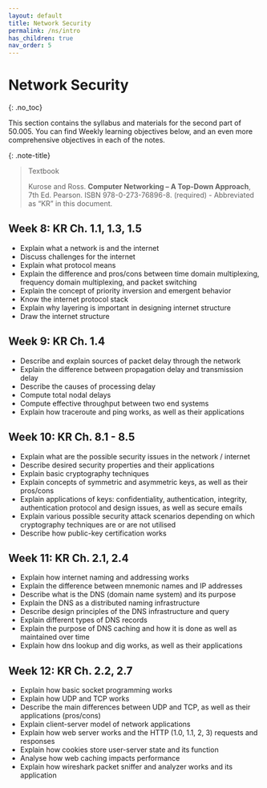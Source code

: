 ```yaml
---
layout: default
title: Network Security
permalink: /ns/intro
has_children: true
nav_order: 5
---
```


# Network Security 
{: .no_toc}

This section contains the syllabus and materials for the second part of 50.005. You can find Weekly learning objectives below, and an even more comprehensive objectives in each of the notes. 

{: .note-title}
> Textbook
> 
> Kurose and Ross. **Computer Networking – A Top-Down Approach**, 7th Ed. Pearson. ISBN 978-0-273-76896-8. (required) - Abbreviated as “KR” in this document.

## Week 8: KR Ch. 1.1, 1.3, 1.5
* Explain what a network is and the internet
* Discuss challenges for the internet
* Explain what protocol means
* Explain the difference and pros/cons between time domain multiplexing, frequency domain multiplexing, and packet switching
* Explain the concept of priority inversion and emergent behavior
* Know the internet protocol stack
* Explain why layering is important in designing internet structure
* Draw the internet structure
 
## Week 9: KR Ch. 1.4
* Describe and explain sources of packet delay through the network
* Explain the difference between propagation delay and transmission delay
* Describe the causes of processing delay
* Compute total nodal delays
* Compute effective throughput between two end systems 
* Explain how traceroute and ping works, as well as their applications

## Week 10: KR Ch. 8.1 - 8.5
* Explain what are the possible security issues in the network / internet
* Describe desired security properties and their applications
* Explain basic cryptography techniques
* Explain concepts of symmetric and asymmetric keys, as well as their pros/cons
* Explain applications of keys: confidentiality, authentication, integrity, authentication protocol and design issues, as well as secure emails
* Explain various possible security attack scenarios depending on which cryptography techniques are or are not utilised
* Describe how public-key certification works
 
## Week 11: KR Ch. 2.1, 2.4
* Explain how internet naming and addressing works
* Explain the difference between mnemonic names and IP addresses
* Describe what is the DNS (domain name system) and its purpose
* Explain the DNS as a distributed naming infrastructure
* Describe design principles of the DNS infrastructure and query
* Explain different types of DNS records
* Explain the purpose of DNS caching and how it is done as well as maintained over time
* Explain how dns lookup and dig works, as well as their applications
  
## Week 12: KR Ch. 2.2, 2.7
* Explain how basic socket programming works
* Explain how UDP and TCP works
* Describe the main differences between UDP and TCP, as well as their applications (pros/cons)
* Explain client-server model of network applications
* Explain how web server works and the HTTP (1.0, 1.1, 2, 3) requests and responses
* Explain how cookies store user-server state and its function
* Analyse how web caching impacts performance
* Explain how wireshark packet sniffer and analyzer works and its application
